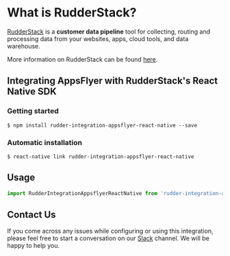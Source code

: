# What is RudderStack?

[RudderStack](https://rudderstack.com/) is a **customer data pipeline** tool for collecting, routing and processing data from your websites, apps, cloud tools, and data warehouse.

More information on RudderStack can be found [here](https://github.com/rudderlabs/rudder-server).

## Integrating AppsFlyer with RudderStack's React Native SDK

### Getting started

`$ npm install rudder-integration-appsflyer-react-native --save`

### Automatic installation

`$ react-native link rudder-integration-appsflyer-react-native`

## Usage

```javascript
import RudderIntegrationAppsflyerReactNative from 'rudder-integration-appsflyer-react-native';
```
## Contact Us

If you come across any issues while configuring or using this integration, please feel free to start a conversation on our [Slack](https://resources.rudderstack.com/join-rudderstack-slack) channel. We will be happy to help you.
